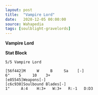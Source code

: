 ```yaml
---
layout: post
title:  "Vampire Lord"
date:   2020-12-05 00:00:00
source: Wahapedia
tags: [soulblight-gravelords]
---
```


**Vampire Lord**

**Stat Block**
```
5/5 Vampire Lord
```

```
[56f442]M     W     B     Sa    [-]
6"    5     10    3+    
[e85545]Weapons[-]
[c6c930]Soulbound Blades[-]
1"     A:4    H:3+   W:3+   R:-1   D:D3  
```
    